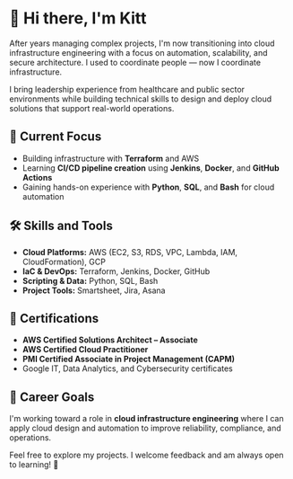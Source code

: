 # 👋 Hi there, I'm Kitt  
After years managing complex projects, I'm now transitioning into cloud infrastructure engineering with a focus on automation, scalability, and secure architecture. I used to coordinate people — now I coordinate infrastructure.

I bring leadership experience from healthcare and public sector environments while building technical skills to design and deploy cloud solutions that support real-world operations.

## 🔭 Current Focus
- Building infrastructure with **Terraform** and AWS
- Learning **CI/CD pipeline creation** using **Jenkins**, **Docker**, and **GitHub Actions**
- Gaining hands-on experience with **Python**, **SQL**, and **Bash** for cloud automation

## 🛠️ Skills and Tools
- **Cloud Platforms:** AWS (EC2, S3, RDS, VPC, Lambda, IAM, CloudFormation), GCP
- **IaC & DevOps:** Terraform, Jenkins, Docker, GitHub
- **Scripting & Data:** Python, SQL, Bash
- **Project Tools:** Smartsheet, Jira, Asana

## 📜 Certifications
- **AWS Certified Solutions Architect – Associate**
- **AWS Certified Cloud Practitioner**
- **PMI Certified Associate in Project Management (CAPM)**
- Google IT, Data Analytics, and Cybersecurity certificates

## 🎯 Career Goals
I'm working toward a role in **cloud infrastructure engineering** where I can apply cloud design and automation to improve reliability, compliance, and operations.


Feel free to explore my projects. I welcome feedback and am always open to learning! 🤖
